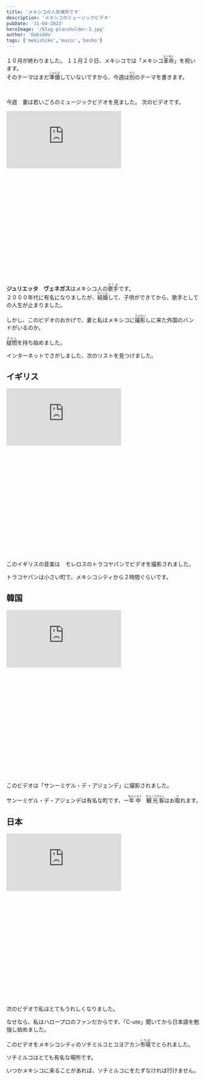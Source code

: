 ```yaml
---
title: 'メキシコの人気場所です'
description: 'メキシコのミュージックビデオ'
pubDate: '11-04-2023'
heroImage: '/blog-placeholder-3.jpg'
author: 'Dabiddo'
tags: ['mekishiko','music','basho']
---
```



１０月が終わりました。
１１月２０日、メキシコでは「メキシコ<ruby><rb>革命</rb><rp>(</rp><rt>かくめい</rt><rp>)</rp></ruby>」を祝います。<br>
そのテーマはまだ<ruby><rb>準備</rb><rp>(</rp><rt>じゅんび</rt><rp>)</rp></ruby>していないですから、今週は<ruby><rb>別</rb><rp>(</rp><rt>べつ</rt><rp>)</rp></ruby>のテーマを書きます。

<br>

今週　妻は若いごろのミュージックビデオを見ました。
次のビデオです。


<div class="m-5 place-items-center max-w-l">
<div 
    	class="relative h-0 overflow-hidden max-w-full w-full" 
		style="padding-bottom: 56.25%"
 	>
		<iframe
       		src="https://www.youtube.com/embed/CuTx1QwLPjM?si=C4gkXY-HudHDUDpF"
            frameborder="0"
            allowfullscreen
            class="absolute top-0 left-0 w-full h-full"
        ></iframe>
	</div>
</div>

**ジュリエッタ　ヴェネガス**はメキシコ人の<ruby><rb>歌手</rb><rp>(</rp><rt>かしゅ</rt><rp>)</rp></ruby>です。<br>
２０００年代に有名になりましたが、<ruby><rb>結婚</rb><rp>(</rp><rt>けっこん</rt><rp>)</rp></ruby>して、子供ができてから、歌手としての人生が止まりました。

しかし、このビデオのおかげで、妻と私はメキシコに<ruby><rb>撮影</rb><rp>(</rp><rt>さつえい</rt><rp>)</rp></ruby>しに来た外国のバンドがいるのか。

<ruby><rb>疑問</rb><rp>(</rp><rt>ぎもん</rt><rp>)</rp></ruby>を持ち始めました。

インターネットでさがしました、次のリストを見つけました。

## イギリス

<div class="m-5 place-items-center max-w-l">
<div 
    	class="relative h-0 overflow-hidden max-w-full w-full" 
		style="padding-bottom: 56.25%"
 	>
		<iframe
       		src="https://www.youtube.com/embed/ff0oWESdmH0?si=Ep5jdwKOJcGydEm2"
            frameborder="0"
            allowfullscreen
            class="absolute top-0 left-0 w-full h-full"
        ></iframe>
	</div>
</div>



このイギリスの音楽は　モレロスのトラコヤパンでビデオを撮影されました。

トラコヤパンは小さい町で、メキシコシティから２時間ぐらいです。

## 韓国

<div class="m-5 place-items-center max-w-l">
<div 
    	class="relative h-0 overflow-hidden max-w-full w-full" 
		style="padding-bottom: 56.25%"
 	>
		<iframe
       		src="https://www.youtube.com/embed/vbZbnpbVc0w?si=MEar1RneJIwgiYe"
            frameborder="0"
            allowfullscreen
            class="absolute top-0 left-0 w-full h-full"
        ></iframe>
	</div>
</div>



このビデオは「サンーミゲル・デ・アジェンデ」に撮影されました。

サンーミゲル・デ・アジェンデは有名な町です、ー<ruby><rb>年中</rb><rp>(</rp><rt>ねんじゅう</rt><rp>)</rp></ruby>　<ruby><rb>観光客</rb><rp>(</rp><rt>かんこうきゃく</rt><rp>)</rp></ruby>はお<ruby><rb>取</rb><rp>(</rp><rt>と</rt><rp>)</rp></ruby>れます。　

## 日本

<div class="m-5 place-items-center max-w-l">
<div 
    	class="relative h-0 overflow-hidden max-w-full w-full" 
		style="padding-bottom: 56.25%"
 	>
		<iframe
       		src="https://www.youtube.com/embed/0SMjNmSwFic?si=QmtGkxdMpkNYD2dE"
            frameborder="0"
            allowfullscreen
            class="absolute top-0 left-0 w-full h-full"
        ></iframe>
	</div>
</div>



次のビデオで私はとてもうれしくなりました。

なせなら、私はハロープロのファンだからです、「C-ute」聞いてから日本語を勉強し始めました。


このビデオをメキシコシティのソチミルコとコヨアカン<ruby><rb>市場</rb><rp>(</rp><rt>いちば</rt><rp>)</rp></ruby>でとられました。
</p>
<p>
ソチミルコはとても有名な場所です。

いつかメキシコに来ることがあれば、ソチミルコにをたずなければ行けません。
</p>


<style>
    #content {
        font-size:20px;
    }
    #content>h1 {
        font-size:40px;
        font-weight:bold;
    }
    #content>h2 {
        font-size:35px;
        font-weight:bold;
    }
    #content>h2 {
        font-size:30px;
        font-weight:bold;
    }
    #content>h3 {
        font-size:25px;
        font-weight:bold;
    }
    #content>h3 {
        font-size:20px;
        font-weight:bold;
    }
</style>